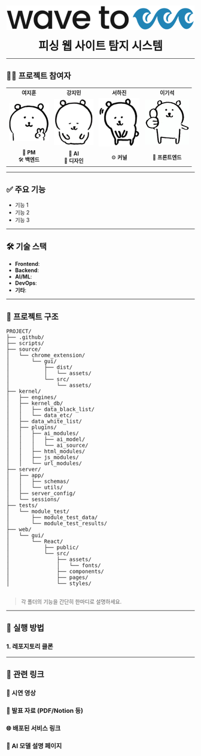 <p align="center">
  <img src="./assets/logo.png" alt="프로젝트 로고" width="600"/>
</p>

<div align="center">
  <p style="font-size: 30px; font-weight: bold; margin: 0;">피싱 웹 사이트 탐지 시스템</p>
</div>

---

## 👩‍💻 프로젝트 참여자

<div align="center">

<table style="border: none;">
  <tr>
    <td align="center"><strong>여지훈</strong></td>
    <td align="center"><strong>강지민</strong></td>
    <td align="center"><strong>서하진</strong></td>
    <td align="center"><strong>이기석</strong></td>
  </tr>
  <tr>
    <td align="center"><img src="./assets/jihun.JPG" width="107"/></td>
    <td align="center"><img src="./assets/jimin.JPG" width="105"/></td>
    <td align="center"><img src="./assets/hajin.JPG" width="110"/></td>
    <td align="center"><img src="./assets/gisuk.JPG" width="118"/></td>
  </tr>
  <tr>
    <td align="center">🌈 <strong>PM</strong><br/>🛠️ <strong>백엔드</strong></td>
    <td align="center">🌳 <strong>AI</strong><br/>🎨 <strong>디자인</strong></td>
    <td align="center">⚙️ <strong>커널</strong></td>
    <td align="center">📱 <strong>프론트엔드</strong></td>
  </tr>
</table>

</div>


---

## ✅ 주요 기능

- 기능 1
- 기능 2
- 기능 3

---

## 🛠 기술 스택

- **Frontend**: 
- **Backend**: 
- **AI/ML**: 
- **DevOps**: 
- **기타**: 

---

## 📁 프로젝트 구조

<pre>
PROJECT/
├── .github/
├── scripts/
├── source/
│   └── chrome_extension/
│       └── gui/
│           ├── dist/
│           │   └── assets/
│           └── src/
│               └── assets/
├── kernel/
│   ├── engines/
│   ├── kernel_db/
│   │   ├── data_black_list/
│   │   └── data_etc/
│   ├── data_white_list/
│   ├── plugins/
│   │   ├── ai_modules/
│   │   │   ├── ai_model/
│   │   │   └── ai_source/
│   │   ├── html_modules/
│   │   ├── js_modules/
│   │   └── url_modules/
├── server/
│   ├── app/
│   │   ├── schemas/
│   │   └── utils/
│   ├── server_config/
│   └── sessions/
├── tests/
│   └── module_test/
│       ├── module_test_data/
│       └── module_test_results/
├── web/
│   └── gui/
│       └── React/
│           ├── public/
│           └── src/
│               ├── assets/
│               │   └── fonts/
│               ├── components/
│               ├── pages/
│               └── styles/

</pre>

> 각 폴더의 기능을 간단히 한마디로 설명하세요.

---

## 🚀 실행 방법

### 1. 레포지토리 클론

---

## 🔗 관련 링크

### 🎥 시연 영상
### 📄 발표 자료 (PDF/Notion 등)
### 🌐 배포된 서비스 링크
### 🧠 AI 모델 설명 페이지